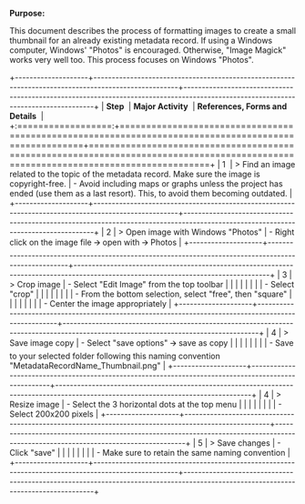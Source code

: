 **Purpose:**

This document describes the process of formatting images to create a small thumbnail for an already existing metadata record. If using a Windows computer, Windows' "Photos" is encouraged. Otherwise, "Image Magick" works very well too. This process focuses on Windows "Photos".

+--------------------+-----------------------------------------------------------------------------------------------------+-----------------------------------------------------------------------------------------------------------------------------------+
| **Step**           | **Major Activity**                                                                                  | **References, Forms and Details**                                                                                                 |
+:==================:+=====================================================================================================+===================================================================================================================================+
| 1                  | > Find an image related to the topic of the metadata record. Make sure the image is copyright-free. | - Avoid including maps or graphs unless the project has ended (use them as a last resort). This, to avoid them becoming outdated. |
+--------------------+-----------------------------------------------------------------------------------------------------+-----------------------------------------------------------------------------------------------------------------------------------+
| 2                  | > Open image with Windows "Photos"                                                                  | - Right click on the image file 🡪 open with 🡪 Photos                                                                              |
+--------------------+-----------------------------------------------------------------------------------------------------+-----------------------------------------------------------------------------------------------------------------------------------+
| 3                  | > Crop image                                                                                        | - Select "Edit Image" from the top toolbar                                                                                        |
|                    |                                                                                                     |                                                                                                                                   |
|                    |                                                                                                     | - Select "crop"                                                                                                                   |
|                    |                                                                                                     |                                                                                                                                   |
|                    |                                                                                                     | - From the bottom selection, select "free", then "square"                                                                         |
|                    |                                                                                                     |                                                                                                                                   |
|                    |                                                                                                     | - Center the image appropriately                                                                                                  |
+--------------------+-----------------------------------------------------------------------------------------------------+-----------------------------------------------------------------------------------------------------------------------------------+
| 4                  | > Save image copy                                                                                   | - Select "save options" 🡪 save as copy                                                                                            |
|                    |                                                                                                     |                                                                                                                                   |
|                    |                                                                                                     | - Save to your selected folder following this naming convention "MetadataRecordName_Thumbnail.png"                                |
+--------------------+-----------------------------------------------------------------------------------------------------+-----------------------------------------------------------------------------------------------------------------------------------+
| 4                  | > Resize image                                                                                      | - Select the 3 horizontal dots at the top menu                                                                                    |
|                    |                                                                                                     |                                                                                                                                   |
|                    |                                                                                                     | - Select 200x200 pixels                                                                                                           |
+--------------------+-----------------------------------------------------------------------------------------------------+-----------------------------------------------------------------------------------------------------------------------------------+
| 5                  | > Save changes                                                                                      | - Click "save"                                                                                                                    |
|                    |                                                                                                     |                                                                                                                                   |
|                    |                                                                                                     | - Make sure to retain the same naming convention                                                                                  |
+--------------------+-----------------------------------------------------------------------------------------------------+-----------------------------------------------------------------------------------------------------------------------------------+
